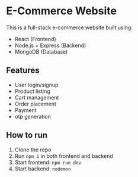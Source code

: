 # E-Commerce Website

This is a full-stack e-commerce website built using:

- React (Frontend)
- Node.js + Express (Backend)
- MongoDB (Database)

## Features

- User login/signup
- Product listing
- Cart management
- Order placement
- Payment
- otp generation

## How to run

1. Clone the repo
2. Run `npm i` in both frontend and backend
3. Start frontend: `npm run dev`
4. Start backend: `nodemon`

